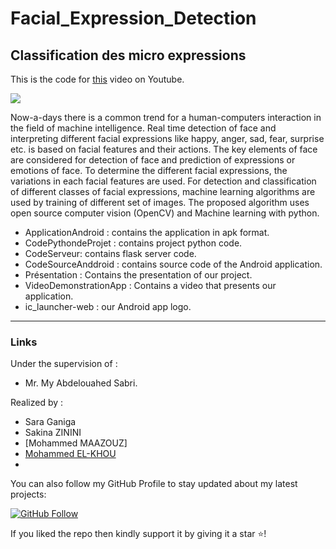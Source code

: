 # Facial_Expression_Detection
## Classification des micro expressions

This is the code for [this](https://www.youtube.com/watch?v=H0dOHoLU8cs) video on Youtube.

[![](https://i.ytimg.com/vi/H0dOHoLU8cs/hqdefault.jpg?sqp=-oaymwEZCNACELwBSFXyq4qpAwsIARUAAIhCGAFwAQ==&rs=AOn4CLDoskEmT091eSdOIOIiOMhUIWOCkg)](https://www.youtube.com/watch?v=H0dOHoLU8cs)

Now-a-days there is a common trend for a human-computers interaction in the field of machine intelligence. Real time detection of face and interpreting different facial expressions like happy, anger, sad, fear, surprise etc. is based on facial features and their actions. The key elements of face are considered for detection of face and prediction of expressions or emotions of face. To determine the different facial expressions, the variations in each facial features are used. For detection and classification of different classes of facial expressions, machine learning algorithms are used by training of different set of images. The proposed algorithm uses open source computer vision (OpenCV) and Machine learning with python.


- ApplicationAndroid : contains the application in apk format.
- CodePythondeProjet : contains project python code.
- CodeServeur: contains flask server code.
- CodeSourceAnddroid : contains source code of the Android application.
- Présentation : Contains the presentation of our project.
- VideoDemonstrationApp : Contains a video that presents our application.
- ic_launcher-web : our Android app logo.


***

### Links

Under the supervision of :
* Mr. My Abdelouahed Sabri.

Realized by :
* Sara Ganiga
* Sakina ZININI
* [Mohammed MAAZOUZ] 
* [Mohammed EL-KHOU](https://www.linkedin.com/in/m-elkhou/)
* 

You can also follow my GitHub Profile to stay updated about my latest projects:

[![GitHub Follow](https://github.com/m-elkhou/tools-/blob/master/svg/Follow-m-elkhou.svg)](https://github.com/m-elkhou)

If you liked the repo then kindly support it by giving it a star ⭐!
